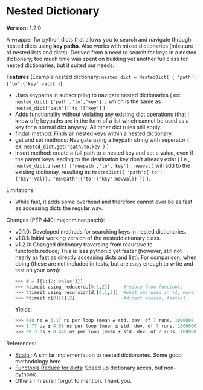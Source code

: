 # Nested Dictionary
**Version:** 1.2.0

A wrapper for python dicts that allows you to search and navigate through nested dicts using **key paths**. Also works with mixed dictionaries (mixuture of nested lists and dicts). Derived from a need to search for keys in a nested dictionary; too much time was spent on building yet another full class for nested dictionaries, but it suited our needs.

**Features** (Example nested dictionary: ```nested_dict = NestedDict( { 'path':{'to':{'key':val}} )```):
- Uses keypaths in subscripting to navigate nested dictionaries ( ex: ```nested_dict[ ['path','to','key'] ]``` which is the same as ```nested_dict['path']['to']['key']``` )
- Adds functionality without violating any existing dict operations (that I know of); keypaths are in the form of a list which cannot be used as a key for a normal dict anyway. All other dict rules still apply.
- findall method: Finds all nested keys within a nested dictionary.
- get and set methods: Navigate using a keypath string with seperator ( ex: ```nested_dict.get('path.to.key')``` )
- insert method: create a full path to a nested key and set a value, even if the parent keys leading to the destination key don't already exist ( i.e., ```nested_dict.insert( ['newpath','to','key'], newval``` ) will add to the existing dictionay, resulting in: ```NestedDict({ 'path':{'to':{'key':val}}, 'newpath':{'to':{'key':newval}} })``` ).

Limitations:
- While fast, it adds some overhead and therefore cannot ever be as fast as accessing dicts the regular way.

Changes (PEP 440: major.minor.patch):
- v0.1.0: Developed methods for searching keys in nested dictionaries.
- v1.0.1: Initial working version of the nesteddictionary class.
- v1.2.0: Changed dictionary traversing from recursive to functools.reduce; This is less pythonic yet faster (however, still not nearly as fast as directly accessing dicts and list). For comparison, when doing (these are not included in tests, but are easy enough to write and test on your own):
  ```python
  >>> d = [{1:{2:'value'}}]   
  >>> %timeit using_reduce(d,[0,1,2])     #reduce from functools
  >>> %timeit using_recursion(d,[0,1,2])  #what was used in v1, more pythonic
  >>> %timeit d[0][1][2]                  #direct access; fastest
  ```
  Yields:
  ```python
  >>> 648 ns ± 3.17 ns per loop (mean ± std. dev. of 7 runs, 1000000 loops each)    #reduce
  >>> 1.77 µs ± 4.05 ns per loop (mean ± std. dev. of 7 runs, 1000000 loops each)   #recursion
  >>> 89.3 ns ± 0.448 ns per loop (mean ± std. dev. of 7 runs, 10000000 loops each) #direct
  ```

References:
- [Scalpl](https://github.com/ducdetronquito/scalpl/): A similar implementation to nested dictionaries. Some good methodology here.
- [Functools Reduce for dicts](https://stackoverflow.com/questions/14692690/access-nested-dictionary-items-via-a-list-of-keys): Speed up dictionary acces, but non-pythonic.
- Others I'm sure I forgot to mention. Thank you.